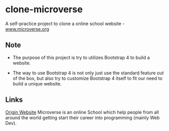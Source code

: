# clone-microverse

A self-practice project to clone a online school website - www.microverse.org

## Note

- The purpose of this project is try to utilizes Bootstrap 4 to build a website.

- The way to use Bootstrap 4 is not only just use the standard feature out of the box, but also try to customize Bootstrap 4 itself to fit our need to build a unique website.

## Links

[Origin Website](www.microverse.org)
Microverse is an online School which help people from all around the world getting start their career into programming (mainly Web Dev).
